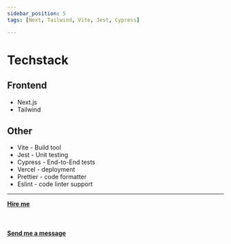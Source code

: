 ```yaml
---
sidebar_position: 5
tags: [Next, Tailwind, Vite, Jest, Cypress]

---
```


# Techstack

## Frontend

- Next.js
- Tailwind

## Other

- Vite - Build tool
- Jest - Unit testing
- Cypress - End-to-End tests
- Vercel - deployment
- Prettier - code formatter
- Eslint - code linter support

<hr></hr>

<a href="https://calendly.com/mattherzog/business-chat" target="_blank"><b><u>Hire me</u></b></a>
<br></br>
<br></br>
<a href="mailto:matt@mattherzog.me" target="_blank"><b><u>Send me a message</u></b></a>